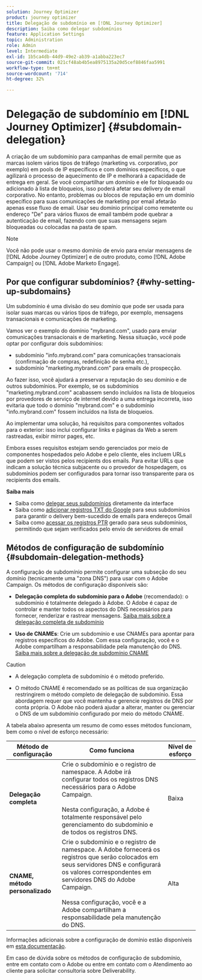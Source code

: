 ```yaml
---
solution: Journey Optimizer
product: journey optimizer
title: Delegação de subdomínio em [!DNL Journey Optimizer]
description: Saiba como delegar subdomínios
feature: Application Settings
topic: Administration
role: Admin
level: Intermediate
exl-id: 1b5ca4db-44d9-49e2-ab39-a1abba223ec7
source-git-commit: 021cf48ab4b5ea8975135a20d5cef8846faa5991
workflow-type: tm+mt
source-wordcount: '714'
ht-degree: 32%

---
```


# Delegação de subdomínio em [!DNL Journey Optimizer] {#subdomain-delegation}

A criação de um subdomínio para campanhas de email permite que as marcas isolem vários tipos de tráfego (marketing vs. corporativo, por exemplo) em pools de IP específicos e com domínios específicos, o que agilizará o processo de aquecimento de IP e melhorará a capacidade de entrega em geral. Se você compartilhar um domínio e ele for bloqueado ou adicionado à lista de bloqueios, isso poderá afetar seu delivery de email corporativo. No entanto, problemas ou blocos de reputação em um domínio específico para suas comunicações de marketing por email afetarão apenas esse fluxo de email. Usar seu domínio principal como remetente ou endereço &quot;De&quot; para vários fluxos de email também pode quebrar a autenticação de email, fazendo com que suas mensagens sejam bloqueadas ou colocadas na pasta de spam.

>[!NOTE]
>
>Você não pode usar o mesmo domínio de envio para enviar mensagens de [!DNL Adobe Journey Optimizer] e de outro produto, como [!DNL Adobe Campaign] ou [!DNL Adobe Marketo Engage].

## Por que configurar subdomínios? {#why-setting-up-subdomains}

Um subdomínio é uma divisão do seu domínio que pode ser usada para isolar suas marcas ou vários tipos de tráfego, por exemplo, mensagens transacionais e comunicações de marketing.

Vamos ver o exemplo do domínio &quot;mybrand.com&quot;, usado para enviar comunicações transacionais e de marketing. Nessa situação, você pode optar por configurar dois subdomínios:

* subdomínio &quot;info.mybrand.com&quot; para comunicações transacionais (confirmação de compras, redefinição de senha etc.),
* subdomínio &quot;marketing.mybrand.com&quot; para emails de prospecção.

Ao fazer isso, você ajudará a preservar a reputação do seu domínio e de outros subdomínios. Por exemplo, se os subdomínios &quot;marketing.mybrand.com&quot; acabassem sendo incluídos na lista de bloqueios por provedores de serviço de internet devido a uma entrega incorreta, isso evitaria que todo o domínio &quot;mybrand.com&quot; e o subdomínio &quot;info.mybrand.com&quot; fossem incluídos na lista de bloqueios.

Ao implementar uma solução, há requisitos para componentes voltados para o exterior: isso inclui configurar links e páginas da Web a serem rastreadas, exibir mirror pages, etc.

Embora esses requisitos estejam sendo gerenciados por meio de componentes hospedados pelo Adobe e pelo cliente, eles incluem URLs que podem ser vistos pelos recipients dos emails. Para evitar URLs que indicam a solução técnica subjacente ou o provedor de hospedagem, os subdomínios podem ser configurados para tornar isso transparente para os recipients dos emails.

**Saiba mais**

* Saiba como [delegar seus subdomínios](delegate-subdomain.md) diretamente da interface
* Saiba como [adicionar registros TXT do Google](google-txt.md) para seus subdomínios para garantir o delivery bem-sucedido de emails para endereços Gmail
* Saiba como [acessar os registros PTR](ptr-records.md) gerado para seus subdomínios, permitindo que sejam verificados pelo envio de servidores de email

## Métodos de configuração de subdomínio {#subdomain-delegation-methods}

A configuração de subdomínio permite configurar uma subseção do seu domínio (tecnicamente uma &quot;zona DNS&quot;) para usar com o Adobe Campaign. Os métodos de configuração disponíveis são:

* **Delegação completa do subdomínio para o Adobe** (recomendado): o subdomínio é totalmente delegado à Adobe. O Adobe é capaz de controlar e manter todos os aspectos do DNS necessários para fornecer, renderizar e rastrear mensagens. [Saiba mais sobre a delegação completa de subdomínio](delegate-subdomain.md#full-subdomain-delegation)

* **Uso de CNAMEs**: Crie um subdomínio e use CNAMEs para apontar para registros específicos do Adobe. Com essa configuração, você e o Adobe compartilham a responsabilidade pela manutenção do DNS. [Saiba mais sobre a delegação de subdomínio CNAME](delegate-subdomain.md#cname-subdomain-delegation)

>[!CAUTION]
>
>* A delegação completa de subdomínio é o método preferido.
>
>* O método CNAME é recomendado se as políticas de sua organização restringirem o método completo de delegação de subdomínio. Essa abordagem requer que você mantenha e gerencie registros de DNS por conta própria. O Adobe não poderá ajudar a alterar, manter ou gerenciar o DNS de um subdomínio configurado por meio do método CNAME.


A tabela abaixo apresenta um resumo de como esses métodos funcionam, bem como o nível de esforço necessário:

| Método de configuração | Como funciona | Nível de esforço |
|---|---|---|
| **Delegação completa** | Crie o subdomínio e o registro de namespace. A Adobe irá configurar todos os registros DNS necessários para o Adobe Campaign.<br/><br/>Nesta configuração, a Adobe é totalmente responsável pelo gerenciamento do subdomínio e de todos os registros DNS. | Baixa |
| **CNAME, método personalizado** | Crie o subdomínio e o registro de namespace. A Adobe fornecerá os registros que serão colocados em seus servidores DNS e configurará os valores correspondentes em servidores DNS do Adobe Campaign.<br/><br/>Nessa configuração, você e a Adobe compartilham a responsabilidade pela manutenção do DNS. | Alta |

Informações adicionais sobre a configuração de domínio estão disponíveis em [esta documentação](https://experienceleague.adobe.com/docs/deliverability-learn/deliverability-best-practice-guide/additional-resources/product-specific-resources/campaign/ac-domain-name-setup.html).

Em caso de dúvida sobre os métodos de configuração de subdomínio, entre em contato com o Adobe ou entre em contato com o Atendimento ao cliente para solicitar consultoria sobre Deliverability.
